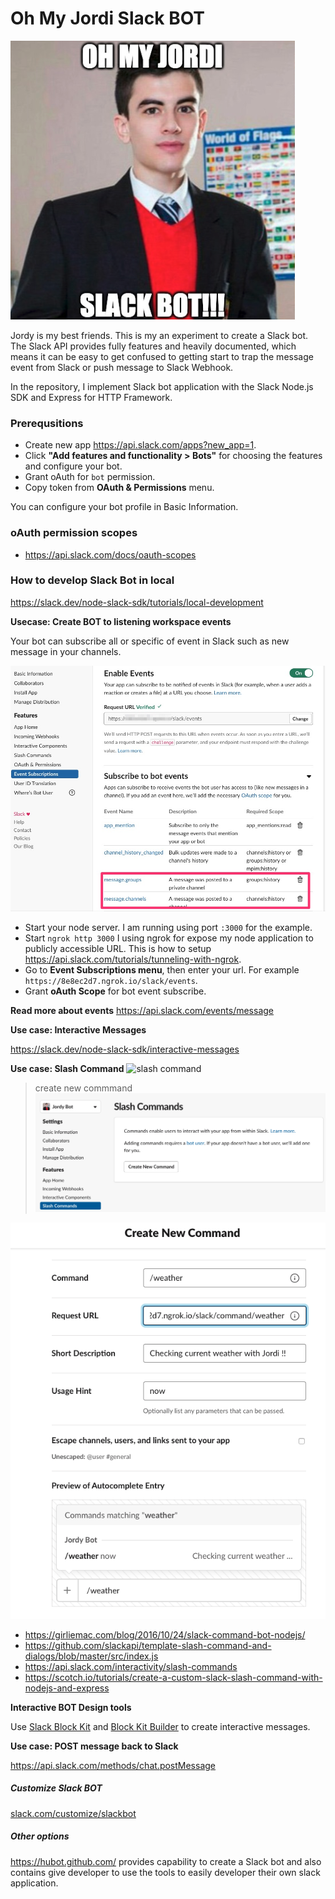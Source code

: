 # Oh My Jordi Slack BOT

![Image of Slack BOT](https://raw.githubusercontent.com/iamgoangle/slack/master/screenshot/logo.png)

Jordy is my best friends. This is my an experiment to create a Slack bot. The Slack API provides fully features and heavily documented, which means it can be easy to get confused to getting start to trap the message event from Slack or push message to Slack Webhook.

In the repository, I implement Slack bot application with the Slack Node.js SDK and Express for HTTP Framework.

### Prerequsitions

- Create new app <https://api.slack.com/apps?new_app=1>.
- Click **"Add features and functionality > Bots"** for choosing the features and configure your bot.
- Grant oAuth for `bot` permission.
- Copy token from **OAuth & Permissions** menu.

You can configure your bot profile in Basic Information.

### oAuth permission scopes

- <https://api.slack.com/docs/oauth-scopes>

### How to develop Slack Bot in local

<https://slack.dev/node-slack-sdk/tutorials/local-development>

**Usecase: Create BOT to listening workspace events**

Your bot can subscribe all or specific of event in Slack such as new message in your channels.

![Image of BOT Event](https://raw.githubusercontent.com/iamgoangle/slack/master/screenshot/event_subscribe.jpg)

- Start your node server. I am running using port `:3000` for the example.
- Start `ngrok http 3000` I using ngrok for expose my node application to publicly accessible URL. This is how to setup <https://api.slack.com/tutorials/tunneling-with-ngrok>.
- Go to **Event Subscriptions menu**, then enter your url. For example `https://8e8ec2d7.ngrok.io/slack/events`.
- Grant **oAuth Scope** for bot event subscribe.

**Read more about events** <https://api.slack.com/events/message>

**Use case: Interactive Messages**

<https://slack.dev/node-slack-sdk/interactive-messages>

**Use case: Slash Command**
![slash command](https://github.com/iamgoangle/slack/blob/master/screenshot/slash_preview.gif?raw=true)

> create new commmand
![create new command](https://raw.githubusercontent.com/iamgoangle/slack/master/screenshot/slash_01.png)

![command desc](https://raw.githubusercontent.com/iamgoangle/slack/master/screenshot/slash_02.png)

- <https://girliemac.com/blog/2016/10/24/slack-command-bot-nodejs/>
- <https://github.com/slackapi/template-slash-command-and-dialogs/blob/master/src/index.js>
- <https://api.slack.com/interactivity/slash-commands>
- <https://scotch.io/tutorials/create-a-custom-slack-slash-command-with-nodejs-and-express>

**Interactive BOT Design tools** 

Use [Slack Block Kit](https://api.slack.com/block-kit) and [Block Kit Builder](https://api.slack.com/tools/block-kit-builder) to create interactive messages.

**Use case: POST message back to Slack**

<https://api.slack.com/methods/chat.postMessage>

##### Customize Slack BOT

[slack.com/customize/slackbot](https://slack.com/customize/slackbot?utm_source=zapier.com&utm_medium=referral&utm_campaign=zapier&utm_source=zapier.com&utm_medium=referral&utm_campaign=zapier)

##### Other options

<https://hubot.github.com/> provides capability to create a Slack bot and also contains give developer to use the tools to easily developer their own slack application.

